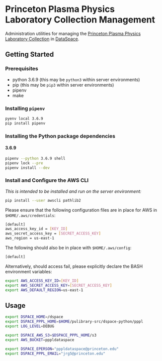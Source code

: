 # Princeton Plasma Physics Laboratory Collection Management

Administration utilities for managing the [Princeton Plasma Physics Laboratory Collection](https://dataspace.princeton.edu/jspui/handle/88435/dsp01pz50gz45g) in [DataSpace](https://dataspace.princeton.edu/jspui/).

## Getting Started

### Prerequisites

- python 3.6.9 (this may be `python3` within server environments)
- pip (this may be `pip3` within server environments)
- pipenv
- make

### Installing `pipenv`

```bash
pyenv local 3.6.9
pip install pipenv
```

### Installing the Python package dependencies

#### 3.6.9

```bash
pipenv --python 3.6.9 shell
pipenv lock --pre
pipenv install --dev
```
### Install and Configure the AWS CLI
*This is intended to be installed and run on the server environment:*

```bash
pip install --user awscli pathlib2
```

Please ensure that the following configuration files are in place for AWS in `$HOME/.aws/credentials`:

```bash
[default]
aws_access_key_id = [KEY_ID]
aws_secret_access_key = [SECRET_ACCESS_KEY]
aws_region = us-east-1
```

The following should also be in place with `$HOME/.aws/config`:

```bash
[default]
```

Alternatively, should access fail, please explicitly declare the BASH environment variables:

```bash
export AWS_ACCESS_KEY_ID=[KEY_ID]
export AWS_SECRET_ACCESS_KEY=[SECRET_ACCESS_KEY]
export AWS_DEFAULT_REGION=us-east-1
```

## Usage

```bash
export DSPACE_HOME=/dspace
export DSPACE_PPPL_HOME=$HOME/pulibrary-src/dspace-python/pppl
export LOG_LEVEL=DEBUG

export DSPACE_AWS_S3=$DSPACE_PPPL_HOME/s3
export AWS_BUCKET=pppldataspace

export DSPACE_EPERSON="pppldataspace@princeton.edu"
export DSPACE_PPPL_EMAIL="jrg5@princeton.edu"
```
